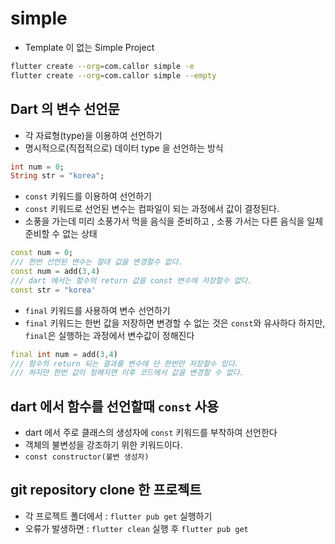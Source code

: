 # simple

- Template 이 없는 Simple Project

```bash
flutter create --org=com.callor simple -e
flutter create --org=com.callor simple --empty
```

## Dart 의 변수 선언문

- 각 자료형(type)을 이용하여 선언하기
- 명시적으로(직접적으로) 데이터 type 을 선언하는 방식

```dart
int num = 0;
String str = "korea";
```

- `const` 키워드를 이용하여 선언하기
- `const` 키워드로 선언된 변수는 컴파일이 되는 과정에서 값이 결정된다.
- 소풍을 가는데 미리 소풍가서 먹을 음식을 준비하고 , 소풍 가서는 다른 음식을 일체 준비할 수 없는 상태

```dart
const num = 0;
/// 한번 선언된 변수는 절대 값을 변경할수 없다.
const num = add(3,4)
/// dart 에서는 함수의 return 값을 const 변수에 저장할수 없다.
const str = "korea'
```

- `final` 키워드를 사용하여 변수 선언하기
- `final` 키워드는 한번 값을 저장하면 변경할 수 없는 것은 `const`와 유사하다
  하지만, `final`은 실행하는 과정에서 변수값이 정해진다

```dart
final int num = add(3,4)
/// 함수의 return 되는 결과를 변수에 단 한번만 저장할수 있다.
/// 하지만 한번 값이 정해지면 이후 코드에서 값을 변경할 수 없다.
```

## dart 에서 함수를 선언할때 `const` 사용

- dart 에서 주로 클래스의 생성자에 `const` 키워드를 부착하여 선언한다
- 객체의 불변성을 강조하기 위한 키워드이다.
- `const constructor(불변 생성자)`

## git repository clone 한 프로젝트

- 각 프로젝트 폴더에서 : `flutter pub get` 실행하기
- 오류가 발생하면 : `flutter clean` 실행 후 `flutter pub get`
